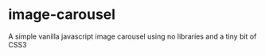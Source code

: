 image-carousel
==============

A simple vanilla javascript image carousel using no libraries and a tiny bit of CSS3
